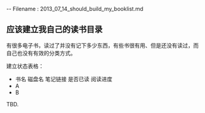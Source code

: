 -- Filename : 2013_07_14_should_build_my_booklist.md


## 应该建立我自己的读书目录

有很多电子书，读过了并没有记下多少东西，有些书很有用、但是还没有读过，而自己也没有有效的分类方式。

建立状态表格：

- 书名 磁盘名 笔记链接 是否已读 阅读进度
- A
- B

TBD.

